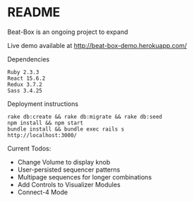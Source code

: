 # README

Beat-Box is an ongoing project to expand 

Live demo available at http://beat-box-demo.herokuapp.com/

Dependencies

    Ruby 2.3.3
    React 15.6.2
    Redux 3.7.2
    Sass 3.4.25

Deployment instructions

    rake db:create && rake db:migrate && rake db:seed
    npm install && npm start
    bundle install && bundle exec rails s
    http://localhost:3000/ 

Current Todos:
* Change Volume to display knob
* User-persisted sequencer patterns
* Multipage sequences for longer combinations
* Add Controls to Visualizer Modules
* Connect-4 Mode


